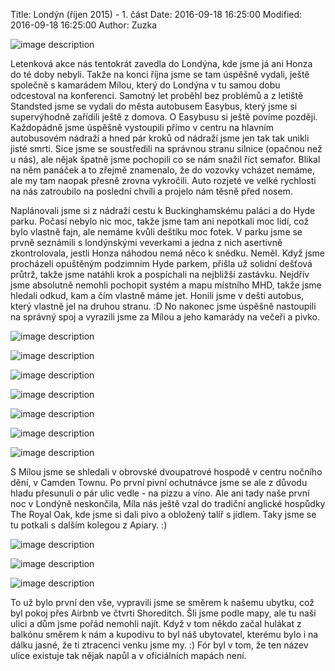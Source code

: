 ﻿Title: Londýn (říjen 2015) - 1. část
Date: 2016-09-18 16:25:00
Modified: 2016-09-18 16:25:00
Author: Zuzka

![image description]({filename}/images/2015-10-24_12.02.48.jpg)

Letenková akce nás tentokrát zavedla do Londýna, kde jsme já ani Honza do té doby nebyli. Takže na konci října jsme se tam úspěšně vydali, ještě společně s kamarádem Mílou, který do Londýna v tu samou dobu odcestoval na konferenci. Samotný let proběhl bez problémů a z letiště Standsted jsme se vydali do města autobusem Easybus, který jsme si supervýhodně zařídili ještě z domova. O Easybusu si ještě povíme později. Každopádně jsme úspěšně vystoupili přímo v centru na hlavním autobusovém nádraží a hned pár kroků od nádraží jsme jen tak tak unikli jisté smrti. Sice jsme se soustředili na správnou stranu silnice (opačnou než u nás), ale nějak špatně jsme pochopili co se nám snažil říct semafor. Blikal na něm panáček a to zřejmě znamenalo, že do vozovky vcházet nemáme, ale my tam naopak přesně zrovna vykročili. Auto rozjeté ve velké rychlosti na nás zatroubilo na poslední chvíli a projelo nám těsně před nosem.

Naplánovali jsme si z nádraží cestu k Buckinghamskému paláci a do Hyde parku. Počasí nebylo nic moc, takže jsme tam ani nepotkali moc lidí, což bylo vlastně fajn, ale nemáme kvůli deštíku moc fotek. V parku jsme se prvně seznámili s londýnskými veverkami a jedna z nich asertivně zkontrolovala, jestli Honza náhodou nemá něco k snědku. Neměl. Když jsme procházeli opuštěným podzimním Hyde parkem, přišla už solidní dešťová průtrž, takže jsme natáhli krok a pospíchali na nejbližší zastávku. Nejdřív jsme absolutně nemohli pochopit systém a mapu místního MHD, takže jsme hledali odkud, kam a čím vlastně máme jet. Honili jsme  v dešti autobus, který vlastně jel na druhou stranu. :D No nakonec jsme úspěšně nastoupili na správný spoj a vyrazili jsme za Mílou a jeho kamarády na večeři a pivko.  

![image description]({filename}/images/p1250969.jpg)

![image description]({filename}/images/p1250971.jpg)

![image description]({filename}/images/p1250975.jpg)

![image description]({filename}/images/p1250979.jpg)

![image description]({filename}/images/p1250985.jpg)

![image description]({filename}/images/p1250989.jpg)

![image description]({filename}/images/p1250990.jpg)

S Mílou jsme se shledali v obrovské dvoupatrové hospodě v centru nočního dění, v Camden Townu. Po první pivní ochutnávce jsme se ale z důvodu hladu přesunuli o pár ulic vedle - na pizzu a víno. Ale ani tady naše první noc v Londýně neskončila, Míla nás ještě vzal do tradiční anglické hospůdky The Royal Oak, kde jsme si dali pivo a obložený talíř s jídlem. Taky jsme se tu potkali s dalším kolegou z Apiary. :)

![image description]({filename}/images/2015-10-25_19.25.00.jpg)

![image description]({filename}/images/2015-10-25_19.04.12.jpg)

![image description]({filename}/images/2015-10-25_20.23.37.jpg)

To už bylo první den vše, vypravili jsme se směrem k našemu ubytku, což byl pokoj přes Airbnb ve čtvrti Shoreditch. Šli jsme podle mapy, ale tu naši ulici a dům jsme pořád nemohli najít. Když v tom někdo začal hulákat z balkónu směrem k nám a kupodivu to byl náš ubytovatel, kterému bylo i na dálku jasné, že ti ztracenci venku jsme my. :) Fór byl v tom, že ten název ulice existuje tak nějak napůl a v oficiálních mapách není.
